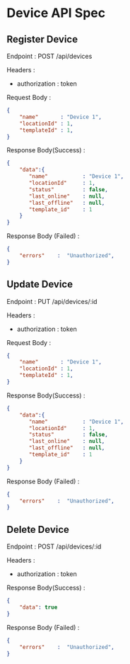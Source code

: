 # Device API Spec

## Register Device

Endpoint : POST /api/devices

Headers :
- authorization : token

Request Body    :

```json
{
    "name"       : "Device 1",
    "locationId" : 1,
    "templateId" : 1,
}
```

Response Body(Success)   :

```json
{
    "data":{
       "name"           : "Device 1",
       "locationId"     : 1,
       "status"         : false,
       "last_online"    : null,
       "last_offline"   : null,
       "template_id"    : 1
    }
}
```

Response Body (Failed)  :

```json
{
    "errors"    :  "Unauthorized",
}
```
## Update Device

Endpoint : PUT /api/devices/:id

Headers :
- authorization : token

Request Body    :

```json
{
    "name"       : "Device 1",
    "locationId" : 1,
    "templateId" : 1,
}
```

Response Body(Success)   :

```json
{
    "data":{
       "name"           : "Device 1",
       "locationId"     : 1,
       "status"         : false,
       "last_online"    : null,
       "last_offline"   : null,
       "template_id"    : 1
    }
}
```

Response Body (Failed)  :

```json
{
    "errors"    :  "Unauthorized",
}
```

## Delete Device

Endpoint : POST /api/devices/:id

Headers :
- authorization : token

Response Body(Success)   :

```json
{
    "data": true
}
```

Response Body (Failed)  :

```json
{
    "errors"    :  "Unauthorized",
}
```